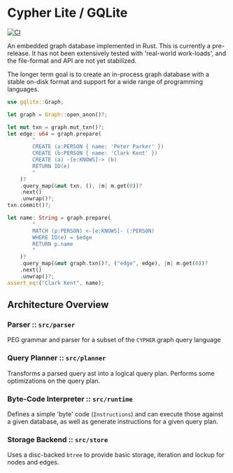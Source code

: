 # Cypher Lite / GQLite

[![CI](https://github.com/dyedgreen/gqlite/actions/workflows/ci.yml/badge.svg)](https://github.com/dyedgreen/gqlite/actions/workflows/ci.yml)

An embedded graph database implemented in Rust. This is currently a pre-release. It has not been
extensively tested with 'real-world work-loads', and the file-format and API are not yet stabilized.

The longer term goal is to create an in-process graph database with a stable on-disk format and
support for a wide range of programming languages.

```rust
use gqlite::Graph;

let graph = Graph::open_anon()?;

let mut txn = graph.mut_txn()?;
let edge: u64 = graph.prepare(
        "
        CREATE (a:PERSON { name: 'Peter Parker' })
        CREATE (b:PERSON { name: 'Clark Kent' })
        CREATE (a) -[e:KNOWS]-> (b)
        RETURN ID(e)
        "
    )?
    .query_map(&mut txn, (), |m| m.get(0))?
    .next()
    .unwrap()?;
txn.commit()?;

let name: String = graph.prepare(
        "
        MATCH (p:PERSON) <-[e:KNOWS]- (:PERSON)
        WHERE ID(e) = $edge
        RETURN p.name
        "
    )?
    .query_map(&mut graph.txn()?, ("edge", edge), |m| m.get(0))?
    .next()
    .unwrap()?;
assert_eq!("Clark Kent", name);
```


## Architecture Overview


### Parser :: `src/parser`

PEG grammar and parser for a subset of the `CYPHER` graph query language

### Query Planner :: `src/planner`

Transforms a parsed query ast into a logical query plan. Performs some
optimizations on the query plan.

### Byte-Code Interpreter :: `src/runtime`

Defines a simple 'byte' code (`Instructions`) and can execute those against a given
database, as well as generate instructions for a given query plan.

### Storage Backend :: `src/store`

Uses a disc-backed `btree` to provide basic storage, iteration and lockup for nodes and
edges.

